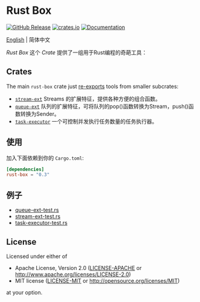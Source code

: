 # Rust Box

<a href="https://github.com/try-box/rust-box/releases"><img alt="GitHub Release" src="https://img.shields.io/github/release/try-box/rust-box?color=brightgreen" /></a>
<a href="https://crates.io/crates/rust-box"><img alt="crates.io" src="https://img.shields.io/crates/v/rust-box" /></a>
<a href="https://docs.rs/rust-box"><img alt="Documentation" src="https://docs.rs/rust-box/badge.svg" /></a>

[English](./README.md)  | 简体中文

*Rust Box* 这个 *Crate* 提供了一组用于Rust编程的奇葩工具：

## Crates

The main `rust-box` crate just [re-exports](src/lib.rs) tools from smaller subcrates:

* [`stream-ext`](stream-ext)
  Streams 的扩展特征，提供各种方便的组合函数。
* [`queue-ext`](queue-ext)
  队列的扩展特征，可将队列的pop()函数转换为Stream，push()函数转换为Sender。
* [`task-executor`](task-executor)
  一个可控制并发执行任务数量的任务执行器。

## 使用

加入下面依赖到你的 `Cargo.toml`:

```toml
[dependencies]
rust-box = "0.3"
```

## 例子

- [queue-ext-test.rs](https://github.com/try-box/rust-box/blob/main/examples/src/queue-ext-test.rs)
- [stream-ext-test.rs](https://github.com/try-box/rust-box/blob/main/examples/src/stream-ext-test.rs)
- [task-executor-test.rs](https://github.com/try-box/rust-box/blob/main/examples/src/task-executor-test.rs)

## License

Licensed under either of

* Apache License, Version 2.0 ([LICENSE-APACHE](LICENSE-APACHE) or http://www.apache.org/licenses/LICENSE-2.0)
* MIT license ([LICENSE-MIT](LICENSE-MIT) or http://opensource.org/licenses/MIT)

at your option.
